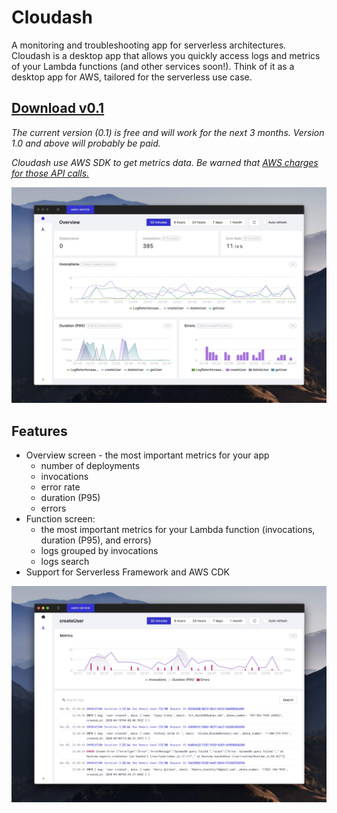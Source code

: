 # Cloudash

A monitoring and troubleshooting app for serverless architectures. Cloudash is a desktop app that allows you quickly access logs and metrics of your Lambda functions (and other services soon!). Think of it as a desktop app for AWS, tailored for the serverless use case.

## [Download v0.1](https://github.com/cloudashdev/app/releases/download/0.1.0/Cloudash-0.1.0-mac.zip)

_The current version (0.1) is free and will work for the next 3 months. Version 1.0 and above will probably be paid._

_Cloudash use AWS SDK to get metrics data. Be warned that [AWS charges for those API calls.](https://aws.amazon.com/cloudwatch/pricing/)_

![Cloudash - overview screen](./images/overview.jpg)

## Features

- Overview screen - the most important metrics for your app
  - number of deployments
  - invocations
  - error rate
  - duration (P95)
  - errors
- Function screen:
  - the most important metrics for your Lambda function (invocations, duration (P95), and errors)
  - logs grouped by invocations
  - logs search
- Support for Serverless Framework and AWS CDK

![Cloudash - function screen](./images/function-screen.jpg)
